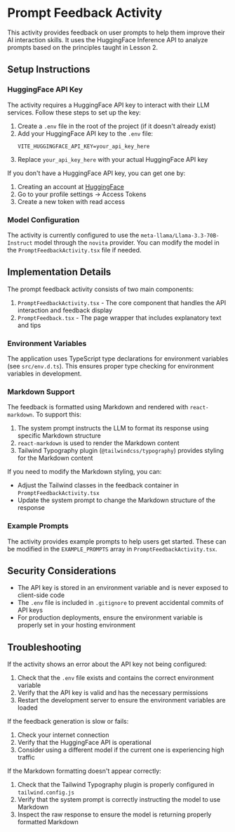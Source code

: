 # Prompt Feedback Activity

This activity provides feedback on user prompts to help them improve their AI interaction skills. It uses the HuggingFace Inference API to analyze prompts based on the principles taught in Lesson 2.

## Setup Instructions

### HuggingFace API Key

The activity requires a HuggingFace API key to interact with their LLM services. Follow these steps to set up the key:

1. Create a `.env` file in the root of the project (if it doesn't already exist)
2. Add your HuggingFace API key to the `.env` file:
   ```
   VITE_HUGGINGFACE_API_KEY=your_api_key_here
   ```
3. Replace `your_api_key_here` with your actual HuggingFace API key

If you don't have a HuggingFace API key, you can get one by:

1. Creating an account at [HuggingFace](https://huggingface.co)
2. Go to your profile settings → Access Tokens
3. Create a new token with read access

### Model Configuration

The activity is currently configured to use the `meta-llama/Llama-3.3-70B-Instruct` model through the `novita` provider. You can modify the model in the `PromptFeedbackActivity.tsx` file if needed.

## Implementation Details

The prompt feedback activity consists of two main components:

1. `PromptFeedbackActivity.tsx` - The core component that handles the API interaction and feedback display
2. `PromptFeedback.tsx` - The page wrapper that includes explanatory text and tips

### Environment Variables

The application uses TypeScript type declarations for environment variables (see `src/env.d.ts`). This ensures proper type checking for environment variables in development.

### Markdown Support

The feedback is formatted using Markdown and rendered with `react-markdown`. To support this:

1. The system prompt instructs the LLM to format its response using specific Markdown structure
2. `react-markdown` is used to render the Markdown content
3. Tailwind Typography plugin (`@tailwindcss/typography`) provides styling for the Markdown content

If you need to modify the Markdown styling, you can:

- Adjust the Tailwind classes in the feedback container in `PromptFeedbackActivity.tsx`
- Update the system prompt to change the Markdown structure of the response

### Example Prompts

The activity provides example prompts to help users get started. These can be modified in the `EXAMPLE_PROMPTS` array in `PromptFeedbackActivity.tsx`.

## Security Considerations

- The API key is stored in an environment variable and is never exposed to client-side code
- The `.env` file is included in `.gitignore` to prevent accidental commits of API keys
- For production deployments, ensure the environment variable is properly set in your hosting environment

## Troubleshooting

If the activity shows an error about the API key not being configured:

1. Check that the `.env` file exists and contains the correct environment variable
2. Verify that the API key is valid and has the necessary permissions
3. Restart the development server to ensure the environment variables are loaded

If the feedback generation is slow or fails:

1. Check your internet connection
2. Verify that the HuggingFace API is operational
3. Consider using a different model if the current one is experiencing high traffic

If the Markdown formatting doesn't appear correctly:

1. Check that the Tailwind Typography plugin is properly configured in `tailwind.config.js`
2. Verify that the system prompt is correctly instructing the model to use Markdown
3. Inspect the raw response to ensure the model is returning properly formatted Markdown

